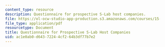 ```yaml
---
content_type: resource
description: Questionnaire for prospective S-Lab host companies.
file: https://ol-ocw-studio-app-production.s3.amazonaws.com/courses/15-992-s-lab-laboratory-for-sustainable-business-spring-2008/ac1e0ab0d64372244cf264b3df77b7e2_questionnaire.pdf
file_type: application/pdf
resourcetype: Document
title: Questionnaire for Prospective S-Lab Host Companies
uid: ac1e0ab0-d643-7224-4cf2-64b3df77b7e2
---
```

